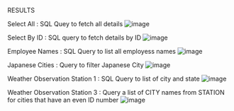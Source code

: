 RESULTS

Select All : SQL Quey to fetch all details
![image](https://github.com/user-attachments/assets/4f54b493-e0df-45c3-9260-428b8bb6006e)


Select By ID : SQL query to fetch details by ID
![image](https://github.com/user-attachments/assets/68e1a1ab-3564-445e-8d97-0d3089b48bd6)


Employee Names : SQL Query to list all employess names
![image](https://github.com/user-attachments/assets/7ba0f90d-6700-489a-8269-b9ceaf04091f)


Japanese Cities : Query to filter Japanese City
![image](https://github.com/user-attachments/assets/3018f7e3-b703-4fb4-bfe8-020fb6f0506a)


Weather Observation Station 1 : SQL Query to list of city and state
![image](https://github.com/user-attachments/assets/896165d7-4797-4e18-81a6-8d41d565be3a)


Weather Observation Station 3 : Query a list of CITY names from STATION for cities that have an even ID number
![image](https://github.com/user-attachments/assets/802e0853-e28c-4148-8961-18bcc85c054c)
